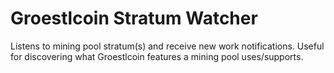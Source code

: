 # Groestlcoin Stratum Watcher

Listens to mining pool stratum(s) and receive new work notifications.
Useful for discovering what Groestlcoin features a mining pool uses/supports.
